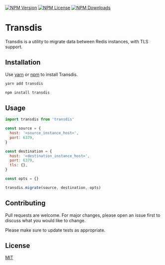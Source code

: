 [![NPM Version](https://img.shields.io/npm/v/transdis.svg?style=flat)]()
[![NPM License](https://img.shields.io/npm/l/all-contributors.svg?style=flat)](https://github.com/orestisrodriguez/transdis/blob/master/LICENSE)
[![NPM Downloads](https://img.shields.io/npm/dt/transdis.svg?style=flat)]()  

# Transdis

Transdis is a utility to migrate data between Redis instances, with TLS support.

## Installation

Use [yarn](https://yarnpkg.com/) or [npm](https://www.npmjs.com/package/npm) to install Transdis.

```bash
yarn add transdis

npm install transdis
```

## Usage

```js
import transdis from 'transdis'

const source = {
  host: '<source_instance_host>',
  port: 6379,
}

const destination = {
  host: '<destination_instance_host>',
  port: 6379,
  tls: {},
}

const opts = {}

transdis.migrate(source, destination, opts)
```

## Contributing
Pull requests are welcome. For major changes, please open an issue first to discuss what you would like to change.

Please make sure to update tests as appropriate.

## License
[MIT](https://choosealicense.com/licenses/mit/)
